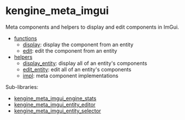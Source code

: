 # kengine_meta_imgui

Meta components and helpers to display and edit components in ImGui.

* [functions](functions)
	* [display](functions/display.md): display the component from an entity
	* [edit](functions/edit.md): edit the component from an entity
* [helpers](helpers)
	* [display_entity](helpers/display_entity.md): display all of an entity's components
	* [edit_entity](helpers/edit_entity.md): edit all of an entity's components
	* [impl](helpers/impl): meta component implementations

Sub-libraries:
* [kengine_meta_imgui_engine_stats](engine_stats)
* [kengine_meta_imgui_entity_editor](entity_editor)
* [kengine_meta_imgui_entity_selector](entity_selector)
